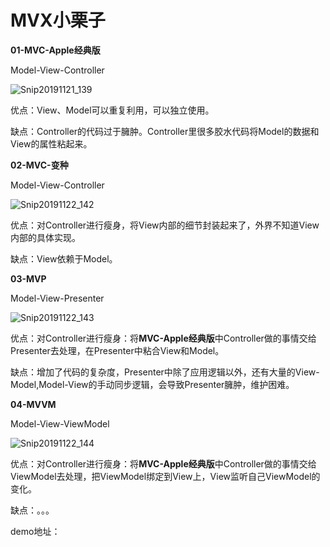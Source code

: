 # MVX小栗子

**01-MVC-Apple经典版**

Model-View-Controller

![Snip20191121_139](/Users/Brooks/blog/blogs/dev/MVX小栗子/Snip20191121_139.png)

优点：View、Model可以重复利用，可以独立使用。

缺点：Controller的代码过于臃肿。Controller里很多胶水代码将Model的数据和View的属性粘起来。



**02-MVC-变种**

Model-View-Controller  

![Snip20191122_142](/Users/Brooks/blog/blogs/dev/MVX小栗子/Snip20191122_142.png)

优点：对Controller进行瘦身，将View内部的细节封装起来了，外界不知道View内部的具体实现。

缺点：View依赖于Model。



**03-MVP**

Model-View-Presenter

![Snip20191122_143](/Users/Brooks/blog/blogs/dev/MVX小栗子/Snip20191122_143.png)

优点：对Controller进行瘦身：将**MVC-Apple经典版**中Controller做的事情交给Presenter去处理，在Presenter中粘合View和Model。

缺点：增加了代码的复杂度，Presenter中除了应用逻辑以外，还有大量的View-Model,Model-View的手动同步逻辑，会导致Presenter臃肿，维护困难。



**04-MVVM**

Model-View-ViewModel

![Snip20191122_144](/Users/Brooks/blog/blogs/dev/MVX小栗子/Snip20191122_144.png)

优点：对Controller进行瘦身：将**MVC-Apple经典版**中Controller做的事情交给ViewModel去处理，把ViewModel绑定到View上，View监听自己ViewModel的变化。

缺点：。。。



demo地址：
